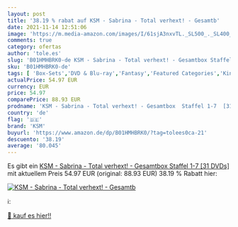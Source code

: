 ```yaml
---
layout: post
title: '38.19 % rabat auf KSM - Sabrina - Total verhext! - Gesamtb'
date: 2021-11-14 12:51:06
image: 'https://m.media-amazon.com/images/I/61sjA3nxvTL._SL500_._SL400_.jpg'
comments: true
category: ofertas
author: 'tole.es'
slug: 'B01HMHBRK0-de KSM - Sabrina - Total verhext! - Gesamtbox Staffel 1-7 [31...'
sku: 'B01HMHBRK0-de'
tags: [ 'Box-Sets','DVD & Blu-ray','Fantasy','Featured Categories','Kinder & Familie','Serien & TV-Produktionen','ksm', ]
actualPrice: 54.97 EUR
currency: EUR
price: 54.97
comparePrice: 88.93 EUR
prodname: 'KSM - Sabrina - Total verhext! - Gesamtbox  Staffel 1-7  [31 DVDs]'
country: 'de'
flag: '🇩🇪'
brand: 'KSM'
buyurl: 'https://www.amazon.de/dp/B01HMHBRK0/?tag=tolees0ca-21'
descuento: '38.19'
average: '80.045'
---
```


Es gibt ein [KSM - Sabrina - Total verhext! - Gesamtbox  Staffel 1-7  [31 DVDs]](https://www.amazon.de/dp/B01HMHBRK0/?tag=tolees0ca-21) mit aktuellem Preis 54.97 EUR (original: 88.93 EUR) 38.19 % Rabatt hier:

[![KSM - Sabrina - Total verhext! - Gesamtb](https://m.media-amazon.com/images/I/61sjA3nxvTL._SL500_._SL400_.jpg)](https://www.amazon.de/dp/B01HMHBRK0/?tag=tolees0ca-21)

ℹ️:


[🛒 kauf es hier!!](https://www.amazon.de/dp/B01HMHBRK0/?tag=tolees0ca-21)
